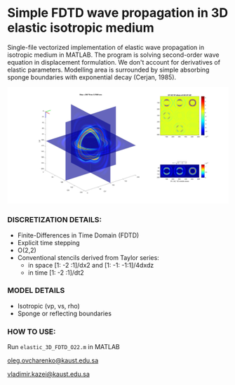 # **Simple FDTD wave propagation in 3D elastic isotropic medium**

Single-file vectorized implementation of elastic wave propagation in isotropic medium in MATLAB. The program is solving second-order wave equation in displacement formulation. We don't account for derivatives of elastic parameters. Modelling area is surrounded by simple absorbing sponge boundaries with exponential decay (Cerjan, 1985). 

![Wavefield example](img/snap.jpg)

### **DISCRETIZATION DETAILS**:
* Finite-Differences in Time Domain (FDTD)
* Explicit time stepping
* O(2,2)
* Conventional stencils derived from Taylor series: 
    * in space [1: -2 :1]/dx2 and [1: -1: -1:1]/4dxdz
    * in time [1: -2 :1]/dt2

### **MODEL DETAILS**
* Isotropic (vp, vs, rho)
* Sponge or reflecting boundaries

### **HOW TO USE**: 
Run `elastic_3D_FDTD_O22.m` in MATLAB

oleg.ovcharenko@kaust.edu.sa

vladimir.kazei@kaust.edu.sa
